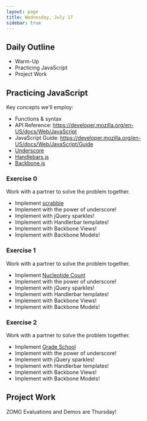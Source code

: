 ```yaml
---
layout: page
title: Wednesday, July 17
sidebar: true
---
```


## Daily Outline

* Warm-Up
* Practicing JavaScript
* Project Work

## Practicing JavaScript

Key concepts we'll employ:

* Functions & syntax
* API Reference: https://developer.mozilla.org/en-US/docs/Web/JavaScript
* JavaScript Guide: https://developer.mozilla.org/en-US/docs/Web/JavaScript/Guide
* [Underscore](http://underscorejs.org)
* [Handlebars.js](http://handlebarsjs.com/)
* [Backbone.js](http://backbonejs.org/)

### Exercise 0

Work with a partner to solve the problem together.

* Implement [scrabble](https://github.com/JumpstartLab/warmup-exercises/tree/backlog/scrabble-score)
* Implement with the power of underscore!
* Implement with jQuery sparkles!
* Implement with Handlerbar templates!
* Implement with Backbone Views!
* Implement with Backbone Models!

### Exercise 1

Work with a partner to solve the problem together.

* Implement [Nucleotide Count](https://github.com/JumpstartLab/warmup-exercises/tree/backlog/nucleotide-count)
* Implement with the power of underscore!
* Implement with jQuery sparkles!
* Implement with Handlerbar templates!
* Implement with Backbone Views!
* Implement with Backbone Models!

### Exercise 2

Work with a partner to solve the problem together.

* Implement [Grade School](https://github.com/JumpstartLab/warmup-exercises/tree/backlog/grade-school)
* Implement with the power of underscore!
* Implement with jQuery sparkles!
* Implement with Handlerbar templates!
* Implement with Backbone Views!
* Implement with Backbone Models!

## Project Work

ZOMG Evaluations and Demos are Thursday!